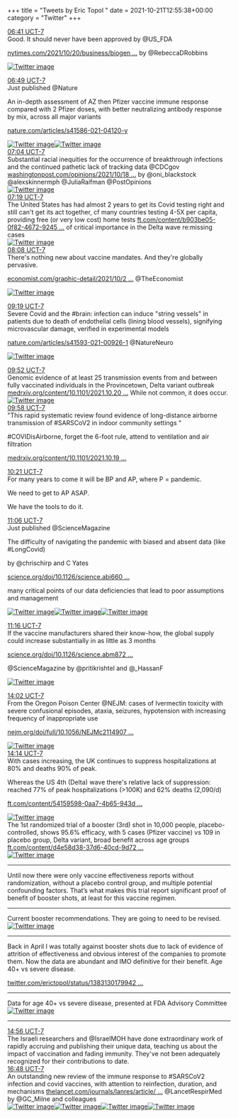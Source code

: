 +++
title = "Tweets by Eric Topol " 
date = 2021-10-21T12:55:38+00:00
category = "Twitter"
+++
<div class="tweet"> 
<div class="profile"> 
<a href="https://twitter.com/erictopol/status/1451181809186705421" target="_blank" rel="noreferer">06:41 UCT-7</a> 
</div> 
<div class="content"> 
Good. It should never have been approved by @US_FDA 

<a href="https://www.nytimes.com/2021/10/20/business/biogen-aduhelm-sales-q3-2021.html?searchResultPosition=1" target="_blank" rel="noreferer">nytimes.com/2021/10/20/business/biogen ...</a> 
 by @RebeccaDRobbins </div> 
<a href="/twitter/erictopol/images/FCOiGhbVIAgCGZt.jpg"  ><img src="/twitter/erictopol/images/FCOiGhbVIAgCGZt.jpg" alt="Twitter image" ></img></a></div> 
<div class="tweet"> 
<div class="profile"> 
<a href="https://twitter.com/erictopol/status/1451183835463356427" target="_blank" rel="noreferer">06:49 UCT-7</a> 
</div> 
<div class="content"> 
Just published @Nature 

An in-depth assessment of AZ then Pfizer vaccine immune response compared with 2 Pfizer doses, with better neutralizing antibody response by mix, across all major variants

<a href="https://www.nature.com/articles/s41586-021-04120-y" target="_blank" rel="noreferer">nature.com/articles/s41586-021-04120-y</a> 
 </div> 
<a href="/twitter/erictopol/images/FCOjxtlUcAQpX4c.jpg"  ><img src="/twitter/erictopol/images/FCOjxtlUcAQpX4c.jpg" alt="Twitter image" ></img></a><a href="/twitter/erictopol/images/FCOjzmtVkAEOqix.jpg"  ><img src="/twitter/erictopol/images/FCOjzmtVkAEOqix.jpg" alt="Twitter image" ></img></a></div> 
<div class="tweet"> 
<div class="profile"> 
<a href="https://twitter.com/erictopol/status/1451187748975509512" target="_blank" rel="noreferer">07:04 UCT-7</a> 
</div> 
<div class="content"> 
Substantial racial inequities for the occurrence of breakthrough infections and the continued pathetic lack of tracking data @CDCgov <a href="https://www.washingtonpost.com/opinions/2021/10/18/racial-disparities-may-be-emerging-breakthrough-infections-we-must-track-them-better/" target="_blank" rel="noreferer">washingtonpost.com/opinions/2021/10/18 ...</a> 
 by @oni_blackstock @alexskinnermph @JuliaRaifman @PostOpinions </div> 
<a href="/twitter/erictopol/images/FCOniUkUYAoEQY0.jpg"  ><img src="/twitter/erictopol/images/FCOniUkUYAoEQY0.jpg" alt="Twitter image" ></img></a></div> 
<div class="tweet"> 
<div class="profile"> 
<a href="https://twitter.com/erictopol/status/1451191447365976068" target="_blank" rel="noreferer">07:19 UCT-7</a> 
</div> 
<div class="content"> 
The United States has had almost 2 years to get its Covid testing right and still can't get its act together, cf many countries testing 4-5X per capita, providing free (or very low cost) home tests  <a href="https://www.ft.com/content/b903be05-0f82-4672-9245-5295a5c80c50" target="_blank" rel="noreferer">ft.com/content/b903be05-0f82-4672-9245 ...</a> 
 of critical importance in the Delta wave re:missing cases </div> 
<a href="/twitter/erictopol/images/FCOp1PcUYBEaqLp.jpg"  ><img src="/twitter/erictopol/images/FCOp1PcUYBEaqLp.jpg" alt="Twitter image" ></img></a></div> 
<div class="tweet"> 
<div class="profile"> 
<a href="https://twitter.com/erictopol/status/1451203862048559107" target="_blank" rel="noreferer">08:08 UCT-7</a> 
</div> 
<div class="content"> 
There's nothing new about vaccine mandates. And they're globally pervasive.

<a href="https://www.economist.com/graphic-detail/2021/10/23/the-impact-of-vaccine-mandates-is-modest-but-potentially-crucial" target="_blank" rel="noreferer">economist.com/graphic-detail/2021/10/2 ...</a> 
 @TheEconomist </div> 
<a href="/twitter/erictopol/images/FCO2F-CVQA81DsH.jpg"  ><img src="/twitter/erictopol/images/FCO2F-CVQA81DsH.jpg" alt="Twitter image" ></img></a></div> 
<div class="tweet"> 
<div class="profile"> 
<a href="https://twitter.com/erictopol/status/1451221512300552193" target="_blank" rel="noreferer">09:19 UCT-7</a> 
</div> 
<div class="content"> 
Severe Covid and the #brain: infection can induce "string vessels" in patients due to death of endothelial cells (lining blood vessels), signifying microvascular damage, verified in experimental models

<a href="https://www.nature.com/articles/s41593-021-00926-1" target="_blank" rel="noreferer">nature.com/articles/s41593-021-00926-1</a> 
 @NatureNeuro </div> 
<a href="/twitter/erictopol/images/FCPFuPWVUAELKK-.jpg"  ><img src="/twitter/erictopol/images/FCPFuPWVUAELKK-.jpg" alt="Twitter image" ></img></a></div> 
<div class="tweet"> 
<div class="profile"> 
<a href="https://twitter.com/erictopol/status/1451230021985603585" target="_blank" rel="noreferer">09:52 UCT-7</a> 
</div> 
<div class="content"> 
Genomic evidence of at least 25 transmission events from and between fully vaccinated individuals in the Provincetown, Delta variant outbreak <a href="https://www.medrxiv.org/content/10.1101/2021.10.20.21265137v1" target="_blank" rel="noreferer">medrxiv.org/content/10.1101/2021.10.20 ...</a> 
 While not common, it does occur. </div> 
<a href="/twitter/erictopol/images/FCPNp9qUYAEfdRb.jpg"  ><img src="/twitter/erictopol/images/FCPNp9qUYAEfdRb.jpg" alt="Twitter image" ></img></a></div> 
<div class="tweet"> 
<div class="profile"> 
<a href="https://twitter.com/erictopol/status/1451231428641910787" target="_blank" rel="noreferer">09:58 UCT-7</a> 
</div> 
<div class="content"> 
"This rapid systematic review found evidence of long-distance airborne transmission of #SARSCoV2 in indoor community settings "

#COVIDisAirborne, forget the 6-foot rule, attend to ventilation and air filtration

<a href="https://www.medrxiv.org/content/10.1101/2021.10.19.21265208v1" target="_blank" rel="noreferer">medrxiv.org/content/10.1101/2021.10.19 ...</a> 
</div> 
</div> 
<div class="tweet"> 
<div class="profile"> 
<a href="https://twitter.com/erictopol/status/1451237194576760833" target="_blank" rel="noreferer">10:21 UCT-7</a> 
</div> 
<div class="content"> 
For many years to come it will be BP and AP, where P = pandemic.

We need to get to AP ASAP.

We have the tools to do it.</div> 
</div> 
<div class="tweet"> 
<div class="profile"> 
<a href="https://twitter.com/erictopol/status/1451248437916155904" target="_blank" rel="noreferer">11:06 UCT-7</a> 
</div> 
<div class="content"> 
Just published @ScienceMagazine

The difficulty of navigating the pandemic with biased and absent data (like #LongCovid)

by @chrischirp and C Yates

<a href="https://www.science.org/doi/10.1126/science.abi6602" target="_blank" rel="noreferer">science.org/doi/10.1126/science.abi660 ...</a> 


many critical points of our data deficiencies that lead to poor assumptions and management </div> 
<a href="/twitter/erictopol/images/FCPec13VEAwwYQa.png"  ><img src="/twitter/erictopol/images/FCPec13VEAwwYQa.png" alt="Twitter image" ></img></a><a href="/twitter/erictopol/images/FCPeeJ5VEAorDwj.jpg"  ><img src="/twitter/erictopol/images/FCPeeJ5VEAorDwj.jpg" alt="Twitter image" ></img></a><a href="/twitter/erictopol/images/FCPefmIVEAcdQQK.png"  ><img src="/twitter/erictopol/images/FCPefmIVEAcdQQK.png" alt="Twitter image" ></img></a></div> 
<div class="tweet"> 
<div class="profile"> 
<a href="https://twitter.com/erictopol/status/1451250941693333513" target="_blank" rel="noreferer">11:16 UCT-7</a> 
</div> 
<div class="content"> 
If the vaccine manufacturers shared their know-how, the global supply could increase substantially in as little as 3 months

<a href="https://www.science.org/doi/10.1126/science.abm8724" target="_blank" rel="noreferer">science.org/doi/10.1126/science.abm872 ...</a> 


@ScienceMagazine by @pritikrishtel and @_HassanF </div> 
<a href="/twitter/erictopol/images/FCPgqWIVEAoirIt.jpg"  ><img src="/twitter/erictopol/images/FCPgqWIVEAoirIt.jpg" alt="Twitter image" ></img></a></div> 
<div class="tweet"> 
<div class="profile"> 
<a href="https://twitter.com/erictopol/status/1451292920414289921" target="_blank" rel="noreferer">14:02 UCT-7</a> 
</div> 
<div class="content"> 
From the Oregon Poison Center @NEJM: cases of Ivermectin toxicity with severe confusional episodes, ataxia, seizures, hypotension with increasing frequency of inappropriate use

<a href="https://www.nejm.org/doi/full/10.1056/NEJMc2114907?query=featured_home" target="_blank" rel="noreferer">nejm.org/doi/full/10.1056/NEJMc2114907 ...</a> 
 </div> 
<a href="/twitter/erictopol/images/FCQGy0yVcAU1Yjx.jpg"  ><img src="/twitter/erictopol/images/FCQGy0yVcAU1Yjx.jpg" alt="Twitter image" ></img></a></div> 
<div class="tweet"> 
<div class="profile"> 
<a href="https://twitter.com/erictopol/status/1451295971569127424" target="_blank" rel="noreferer">14:14 UCT-7</a> 
</div> 
<div class="content"> 
With cases increasing, the UK continues to suppress hospitalizations at 80% and deaths 90% of peak.

Whereas the US 4th (Delta) wave there's relative lack of suppression: reached 77% of peak hospitalizations (&gt;100K) and 62% deaths (2,090/d)

<a href="https://www.ft.com/content/54159598-0aa7-4b65-943d-9832aba560f8" target="_blank" rel="noreferer">ft.com/content/54159598-0aa7-4b65-943d ...</a> 
 </div> 
<a href="/twitter/erictopol/images/FCQI9bgVQAQd1H_.jpg"  ><img src="/twitter/erictopol/images/FCQI9bgVQAQd1H_.jpg" alt="Twitter image" ></img></a></div> 
<div class="thread"> 
<div class="thread-content"> 
The 1st randomized trial of a booster (3rd) shot in 10,000 people, placebo-controlled, shows 95.6% efficacy, with 5 cases (Pfizer vaccine) vs 109 in placebo group, Delta variant, broad benefit across age groups <a href="https://www.ft.com/content/d4e58d38-37d6-40cd-9d72-6b9bfd0a3683" target="_blank" rel="noreferer">ft.com/content/d4e58d38-37d6-40cd-9d72 ...</a> 
 </div> 
<a href="/twitter/erictopol/images/FCOXkIjUYAwHYN6.png"  ><img src="/twitter/erictopol/images/FCOXkIjUYAwHYN6.png" alt="Twitter image" ></img></a><hr><div class="thread-content"> 
Until now there were only vaccine effectiveness reports without randomization, without a placebo control group, and multiple potential confounding factors. That’s what makes this trial report  significant proof of benefit of booster shots, at least for this vaccine regimen.</div> 
<hr><div class="thread-content"> 
Current booster recommendations. They are going to need to be revised. </div> 
<a href="/twitter/erictopol/images/FCOgIl5VIAwa5QP.png"  ><img src="/twitter/erictopol/images/FCOgIl5VIAwa5QP.png" alt="Twitter image" ></img></a><hr><div class="thread-content"> 
Back in April I was totally against booster shots due to lack of evidence of attrition of effectiveness and obvious interest of the companies to promote them. Now the data are abundant and IMO definitive for their benefit. Age 40+ vs severe disease.

<a href="https://twitter.com/erictopol/status/1383130179942322181?lang=en" target="_blank" rel="noreferer">twitter.com/erictopol/status/1383130179942 ...</a> 
</div> 
<hr><div class="thread-content"> 
Data for age 40+ vs severe disease, presented at FDA Advisory Committee </div> 
<a href="/twitter/erictopol/images/FCQO9SuVQAIjzNW.jpg"  ><img src="/twitter/erictopol/images/FCQO9SuVQAIjzNW.jpg" alt="Twitter image" ></img></a><hr><div class="profile"> 
<a href="https://twitter.com/erictopol/status/1451306512442277914" target="_blank" rel="noreferer">14:56 UCT-7</a> 
</div> 
<div class="content"> 
The Israeli researchers and @IsraelMOH have done  extraordinary work of rapidly accruing and publishing their unique data, teaching us about the impact of vaccination and fading immunity. They've not been adequately recognized for their contributions to date.</div> 
</div> 
<div class="tweet"> 
<div class="profile"> 
<a href="https://twitter.com/erictopol/status/1451334518162354178" target="_blank" rel="noreferer">16:48 UCT-7</a> 
</div> 
<div class="content"> 
An outstanding new review of the immune response to #SARSCoV2 infection and covid vaccines, with attention to reinfection, duration, and mechanisms <a href="https://www.thelancet.com/journals/lanres/article/PIIS2213-2600(21)00407-0/fulltext" target="_blank" rel="noreferer">thelancet.com/journals/lanres/article/ ...</a> 
 @LancetRespirMed by @GC_Milne and colleagues </div> 
<a href="/twitter/erictopol/images/FCQsljAUcAwpxlw.jpg"  ><img src="/twitter/erictopol/images/FCQsljAUcAwpxlw.jpg" alt="Twitter image" ></img></a><a href="/twitter/erictopol/images/FCQsm8JUcBUMvoJ.jpg"  ><img src="/twitter/erictopol/images/FCQsm8JUcBUMvoJ.jpg" alt="Twitter image" ></img></a><a href="/twitter/erictopol/images/FCQsxXNUcAMt6k3.jpg"  ><img src="/twitter/erictopol/images/FCQsxXNUcAMt6k3.jpg" alt="Twitter image" ></img></a><a href="/twitter/erictopol/images/FCQsp9bUcAwnhK-.jpg"  ><img src="/twitter/erictopol/images/FCQsp9bUcAwnhK-.jpg" alt="Twitter image" ></img></a></div> 


